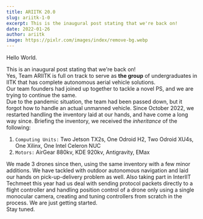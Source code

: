 ```yaml
---
title: ARIITK 20.0
slug: ariitk-1-0
excerpt: This is the inaugural post stating that we're back on!
date: 2022-01-26
author: ariitk
image: https://pixlr.com/images/index/remove-bg.webp
---
```


Hello World.

This is an inaugural post stating that we're back on!  
Yes, Team ARIITK is full on track to serve as **the group** of undergraduates in IITK that has complete autonomous aerial vehicle solutions.  
Our team founders had joined up together to tackle a novel PS, and we are trying to continue the same.  
Due to the pandemic situation, the team had been passed down, but it forgot how to handle an actual unmanned vehicle. Since October 2022, we restarted handling the inventory laid at our hands, and have come a long way since.
Briefing the inventory, we received the _inheritance_ of the following:

1. `Computing Units:` Two Jetson TX2s, One Odroid H2, Two Odroid XU4s, One Xilinx, One Intel Celeron NUC
2. `Motors:` AirGear 880kv, KDE 920kv, Antigravity, EMax

We made 3 drones since then, using the same inventory with a few minor additions.
We have tackled with outdoor autonomous navigation and laid our hands on pick-up-delivery problem as well. Also taking part in InterIIT Techmeet this year had us deal with sending protocol packets directly to a flight controller and handling position control of a drone only using a single monocular camera, creating and tuning controllers from scratch in the process. We are just getting started.  
Stay tuned.
